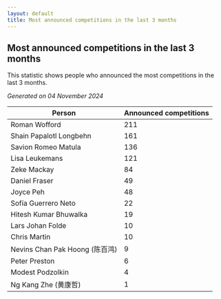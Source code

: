 ```yaml
---
layout: default
title: Most announced competitions in the last 3 months
---
```

## Most announced competitions in the last 3 months
This statistic shows people who announced the most competitions in the last 3 months.

*Generated on 04 November 2024*

| Person | Announced competitions |
| --- | --- |
| Roman Wofford | 211 |
| Shain Papalotl Longbehn | 161 |
| Savion Romeo Matula | 136 |
| Lisa Leukemans | 121 |
| Zeke Mackay | 84 |
| Daniel Fraser | 49 |
| Joyce Peh | 48 |
| Sofía Guerrero Neto | 22 |
| Hitesh Kumar Bhuwalka | 19 |
| Lars Johan Folde | 10 |
| Chris Martin | 10 |
| Nevins Chan Pak Hoong (陈百鸿) | 9 |
| Peter Preston | 6 |
| Modest Podzolkin | 4 |
| Ng Kang Zhe (黄康哲) | 1 |

